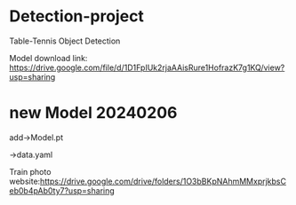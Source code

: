 # Detection-project
Table-Tennis Object Detection

Model download link: https://drive.google.com/file/d/1D1FpIUk2rjaAAisRure1HofrazK7g1KQ/view?usp=sharing

# new Model 20240206
add->Model.pt

   ->data.yaml
   
Train photo website:https://drive.google.com/drive/folders/1O3bBKpNAhmMMxprjkbsCeb0b4pAb0ty7?usp=sharing
